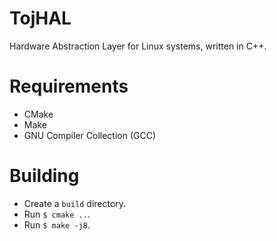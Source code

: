 # TojHAL

Hardware Abstraction Layer for Linux systems, written in C++.

# Requirements

- CMake
- Make
- GNU Compiler Collection (GCC)

# Building

- Create a `build` directory.
- Run `$ cmake ..`.
- Run `$ make -j8`.

